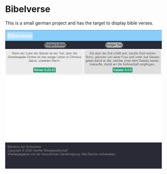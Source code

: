 # Bibelverse

This is a small german project and has the target to display bible verses.

<img src="preview-imgs/prototype.PNG" alt="Prototype"/>